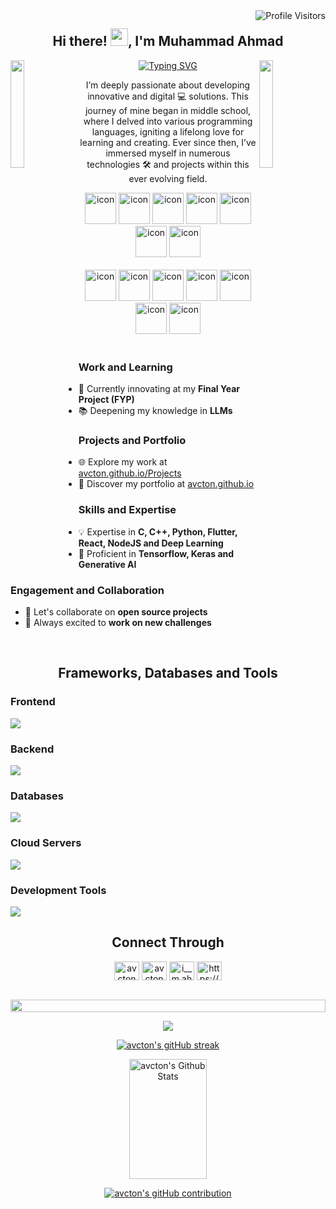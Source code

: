 <!-- Profile Visits -->

<a href="https://komarev.com/ghpvc/?username=avcton">
  <img align="right" src="https://komarev.com/ghpvc/?username=avcton&label=Visitors&color=0e75b6&style=flat" alt="Profile Visitors" />
</a>

<!-- Intro Mesage -->

<h2 align="center">
  Hi there!
  <img src="https://media.giphy.com/media/hvRJCLFzcasrR4ia7z/giphy.gif" width="28">,
  I'm Muhammad Ahmad
</h2>

<!-- Intro Confetti -->

<img align="left" src="https://user-images.githubusercontent.com/65187002/144930161-2f783401-8d27-4fdf-a2f7-cc0ba32f1f1f.gif" width="21%" style="display:inline;"><img align="right" src="https://user-images.githubusercontent.com/65187002/144930161-2f783401-8d27-4fdf-a2f7-cc0ba32f1f1f.gif" width="21%" style="display:inline;">

<!-- Intro Highlights -->

<p align="center">
  <a href="https://git.io/typing-svg"><img src="https://readme-typing-svg.herokuapp.com?font=Poppins&duration=3000&pause=200&center=true&vCenter=true&random=false&width=435&lines=Full+Stack+Developer;Data+Scientist;5%2B+years+of+coding+experience;Always+learning+new+stuff" alt="Typing SVG" /></a>
</p>

<!-- Bio -->

<p align="center">
  I’m deeply passionate about developing innovative and digital 💻 solutions. This journey of mine began in middle school, where I delved into various programming languages, igniting a lifelong love for learning and creating. Ever since then, I’ve immersed myself in numerous technologies 🛠️ and projects within this ever evolving field.
</p>

<!-- Techstack Highlights -->

<div align="center">
  <img src="https://techstack-generator.vercel.app/cpp-icon.svg" alt="icon" width="50" height="50" />
  <img src="https://techstack-generator.vercel.app/csharp-icon.svg" alt="icon" width="50" height="50" />
  <img src="https://techstack-generator.vercel.app/js-icon.svg" alt="icon" width="50" height="50" />
  <img src="https://techstack-generator.vercel.app/ts-icon.svg" alt="icon" width="50" height="50" />
  <img src="https://techstack-generator.vercel.app/react-icon.svg" alt="icon" width="50" height="50" />
  <img src="https://techstack-generator.vercel.app/python-icon.svg" alt="icon" width="50" height="50" />
  <img src="https://techstack-generator.vercel.app/django-icon.svg" alt="icon" width="50" height="50" />
</div>

<br>

<div align="center">
  <img src="https://techstack-generator.vercel.app/restapi-icon.svg" alt="icon" width="50" height="50" />
  <img src="https://techstack-generator.vercel.app/graphql-icon.svg" alt="icon" width="50" height="50" />
  <img src="https://techstack-generator.vercel.app/docker-icon.svg" alt="icon" width="50" height="50" />
  <img src="https://techstack-generator.vercel.app/mysql-icon.svg" alt="icon" width="50" height="50" />
  <img src="https://techstack-generator.vercel.app/aws-icon.svg" alt="icon" width="50" height="50" />
  <img src="https://techstack-generator.vercel.app/github-icon.svg" alt="icon" width="50" height="50" />
  <img src="https://techstack-generator.vercel.app/sass-icon.svg" alt="icon" width="50" height="50" />
</div>

<br>

<!-- Current Status -->

### Work and Learning
- 🚀 Currently innovating at my **Final Year Project (FYP)**
- 📚 Deepening my knowledge in **LLMs**

### Projects and Portfolio
- 🌐 Explore my work at [avcton.github.io/Projects](https://avcton.github.io/Projects/)
- 💼 Discover my portfolio at [avcton.github.io](https://avcton.github.io/)

### Skills and Expertise
- 💡 Expertise in **C, C++, Python, Flutter, React, NodeJS and Deep Learning**
- 🔧 Proficient in **Tensorflow, Keras and Generative AI**

### Engagement and Collaboration
- 🤝 Let's collaborate on **open source projects**
- 🚀 Always excited to **work on new challenges**

<br>

<!-- Lanuage and Tools -->

<h2 align="center">Frameworks, Databases and Tools</h2>

### Frontend
<p align="left">
  <img src="https://skillicons.dev/icons?i=ts,js,react,flutter,redux,tailwind,materialui,vite,sass" />
</p>

### Backend
<p align="left">
  <img src="https://skillicons.dev/icons?i=php,nodejs,flask,express,dotnet,django" />
</p>

### Databases
<p align="left">
  <img src="https://skillicons.dev/icons?i=mongodb,mysql,postgresql,sqlite" />
</p>

### Cloud Servers
<p align="left">
  <img src="https://skillicons.dev/icons?i=azure,aws,gcp,firebase,appwrite" />
</p>

### Development Tools
<p align="left">
  <img src="https://skillicons.dev/icons?i=git,github,gitlab,docker,figma,xd,idea,vscode,postman,linux,arduino,androidstudio,anaconda,opencv,ps,pug,selenium,sklearn,tensorflow," />
</p>

<!-- Socials -->

<h2 align="center">Connect Through</h2>
<p align="center">
<a href="https://twitter.com/avcton" target="blank"><img align="center" src="https://raw.githubusercontent.com/rahuldkjain/github-profile-readme-generator/master/src/images/icons/Social/twitter.svg" alt="avcton" height="30" width="40" /></a>
<a href="https://linkedin.com/in/avcton" target="blank"><img align="center" src="https://raw.githubusercontent.com/rahuldkjain/github-profile-readme-generator/master/src/images/icons/Social/linked-in-alt.svg" alt="avcton" height="30" width="40" /></a>
<a href="https://instagram.com/i__m.ahmad" target="blank"><img align="center" src="https://raw.githubusercontent.com/rahuldkjain/github-profile-readme-generator/master/src/images/icons/Social/instagram.svg" alt="i__m.ahmad" height="30" width="40" /></a>
<a href="https://avcton.github.io/sitemap" target="blank"><img align="center" src="https://raw.githubusercontent.com/rahuldkjain/github-profile-readme-generator/master/src/images/icons/Social/rss.svg" alt="https://avcton.github.io/sitemap" height="30" width="40" /></a>
</p>
<br>

<!-- Github Achievements -->

<img src="https://i.imgur.com/dBaSKWF.gif" height="20" width="100%">

<p align="center">
  <a align="center"href="https://github.com/avcton">
    <img src="https://github-profile-trophy.vercel.app/?username=avcton&theme=matrix&no-bg=true&no-frame=true&row=1&column=4&title=MultiLanguage,Joined2020,Commits,Experience">
  </a>
</p>

<p align="center">
  <a align="center"href="https://github.com/avcton">
    <img src="https://github-readme-streak-stats.herokuapp.com/?user=avcton&theme=radical&border=7F3FBF&background=0D1117" alt="avcton's gitHub streak"/>
  </a>
</p>

<p align="center">
  <a href="https://github.com/avcton"><img alt="avcton's Github Stats" src="https://denvercoder1-github-readme-stats.vercel.app/api?username=avcton&show_icons=true&count_private=true&theme=react&border_color=7F3FBF&bg_color=0D1117&title_color=F85D7F&icon_color=F8D866" height="192px" width="49.5%"/></a>
</p>

<p align="center">
  <a href="https://github.com/avcton">
    <img src="https://github-profile-summary-cards.vercel.app/api/cards/profile-details?username=avcton&theme=radical" alt="avcton's gitHub contribution"/>
  </a>
</p>

